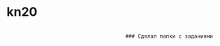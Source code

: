 ﻿# kn20
~~~~~~~~~~~~~~~~~~~~~~~~~~~~~~~~~~~~~~~~~~~~~~~~~~~~~~~~~~~~~~

                                      ### Сделал папки с заданиями

~~~~~~~~~~~~~~~~~~~~~~~~~~~~~~~~~~~~~~~~~~~~~~~~~~~~~~~~~~~~~~
